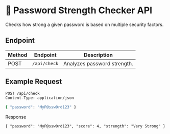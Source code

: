 # 🔐 Password Strength Checker API

Checks how strong a given password is based on multiple security factors.

## Endpoint
| Method | Endpoint | Description |
|--------|-----------|-------------|
| POST | `/api/check` | Analyzes password strength. |

## Example Request
```bash
POST /api/check
Content-Type: application/json

{ "password": "MyP@ssw0rd123" }
```

Response
```
{ "password": "MyP@ssw0rd123", "score": 4, "strength": "Very Strong" }
```